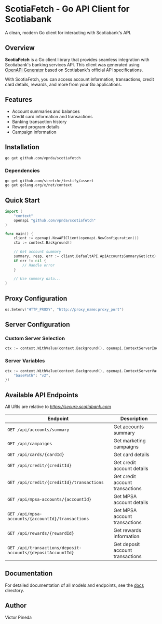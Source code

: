 # ScotiaFetch - Go API Client for Scotiabank

A clean, modern Go client for interacting with Scotiabank's API.

## Overview

**ScotiaFetch** is a Go client library that provides seamless integration with Scotiabank's banking services API. This client was generated using [OpenAPI Generator](https://openapi-generator.tech) based on Scotiabank's official API specifications.

With ScotiaFetch, you can access account information, transactions, credit card details, rewards, and more from your Go applications.

## Features

- Account summaries and balances
- Credit card information and transactions
- Banking transaction history
- Reward program details
- Campaign information

## Installation

```sh
go get github.com/vpnda/scotiafetch
```

### Dependencies

```sh
go get github.com/stretchr/testify/assert
go get golang.org/x/net/context
```

## Quick Start

```go
import (
	"context"
	openapi "github.com/vpnda/scotiafetch"
)

func main() {
	client := openapi.NewAPIClient(openapi.NewConfiguration())
	ctx := context.Background()
	
	// Get account summary
	summary, resp, err := client.DefaultAPI.ApiAccountsSummaryGet(ctx).Execute()
	if err != nil {
		// Handle error
	}
	
	// Use summary data...
}
```

## Proxy Configuration

```go
os.Setenv("HTTP_PROXY", "http://proxy_name:proxy_port")
```

## Server Configuration

### Custom Server Selection

```go
ctx := context.WithValue(context.Background(), openapi.ContextServerIndex, 1)
```

### Server Variables

```go
ctx := context.WithValue(context.Background(), openapi.ContextServerVariables, map[string]string{
	"basePath": "v2",
})
```

## Available API Endpoints

All URIs are relative to *https://secure.scotiabank.com*

| Endpoint | Description |
|----------|-------------|
| `GET /api/accounts/summary` | Get accounts summary |
| `GET /api/campaigns` | Get marketing campaigns |
| `GET /api/cards/{cardId}` | Get card details |
| `GET /api/credit/{creditId}` | Get credit account details |
| `GET /api/credit/{creditId}/transactions` | Get credit account transactions |
| `GET /api/mpsa-accounts/{accountId}` | Get MPSA account details |
| `GET /api/mpsa-accounts/{accountId}/transactions` | Get MPSA account transactions |
| `GET /api/rewards/{rewardId}` | Get rewards information |
| `GET /api/transactions/deposit-accounts/{depositAccountId}` | Get deposit account transactions |

## Documentation

For detailed documentation of all models and endpoints, see the [docs](docs/) directory.

## Author

Victor Pineda
